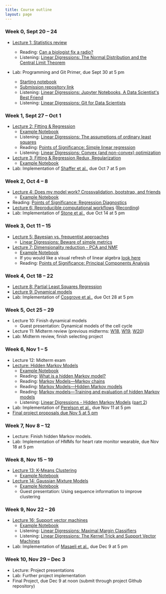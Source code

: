 ```yaml
---
title: Course outline
layout: page
---
```


### Week 0, Sept 20 – 24

- [Lecture 1: Statistics review](../public/Wk1-Lecture1.pdf)
  - Reading: [Can a biologist fix a radio?](https://www.cell.com/cancer-cell/fulltext/S1535-6108(02)00133-2)
  - Listening: [Linear Digressions: The Normal Distribution and the Central Limit Theorem](http://lineardigressions.com/episodes/2018/12/9/the-normal-distribution-and-the-central-limit-theorem)

- Lab: Programming and Git Primer, due Sept 30 at 5 pm
  - [Starting notebook](https://github.com/aarmey/BE275/blob/main/homework/Week1-Introduction.ipynb)
  - [Submission repository link](https://classroom.github.com/a/vziywe6k)
  - Listening: [Linear Digressions: Jupyter Notebooks, A Data Scientist's Best Friend](https://lineardigressions.com/episodes/2017/8/20/jupyter-notebooks-a-data-scientists-best-friend)
  - Listening: [Linear Digressions: Git for Data Scientists](https://lineardigressions.com/episodes/2018/6/3/git-for-data-scientists)

### Week 1, Sept 27 – Oct 1

- [Lecture 2: Fitting & Regression](../public/Wk1-Lecture2.pdf)
  - [Example Notebook](../public/examples/OLS-Example.ipynb)
  - Listening: [Linear Digressions: The assumptions of ordinary least squares](http://lineardigressions.com/episodes/2019/1/12/the-assumptions-of-ordinary-least-squares)
  - Reading: [Points of Significance: Simple linear regression](http://www.nature.com/nmeth/journal/v12/n11/full/nmeth.3627.html)
  - Listening: [Linear Digressions: Convex (and non-convex) optimization](http://lineardigressions.com/episodes/2018/12/16/convex-and-non-convex-optimization)
- [Lecture 3: Fitting & Regression Redux, Regularization](../public/Wk2-Lecture3.pdf)
  - [Example Notebook](../public/examples/Regularization-Example.ipynb)
- Lab: Implementation of [Shaffer et al.](https://www.nature.com/nature/journal/v546/n7658/abs/nature22794.html), due Oct 7 at 5 pm

### Week 2, Oct 4 – 8

- [Lecture 4: Does my model work? Crossvalidation, bootstrap, and friends](../public/Wk2-Lecture4.pdf)
  - [Example Notebook](../public/examples/CrossVal-Example.ipynb)
- Reading: [Points of Significance: Regression Diagnostics](https://www.nature.com/nmeth/journal/v13/n5/abs/nmeth.3854.html)
- [Lecture 6: Reproducible computational workflows](../public/Wk3-Lecture6.pdf) ([Recording](https://youtu.be/Rh2SdM2_IIg))
- Lab: Implementation of [Stone et al.](http://www.sciencedirect.com/science/article/pii/S0006349501758997), due Oct 14 at 5 pm

### Week 3, Oct 11 – 15

- [Lecture 5: Bayesian vs. frequentist approaches](../public/Wk3-Lecture5.pdf)
  - [Linear Digressions: Beware of simple metrics](http://lineardigressions.com/episodes/2019/12/22/data-scientists-beware-of-simple-metrics)
- [Lecture 7: Dimensionality reduction - PCA and NMF](../public/Wk4-Lecture7.pdf)
  - [Example Notebook](../public/examples/PCA-NNMF.ipynb)
  - If you would like a visual refresh of linear algebra [look here](https://www.youtube.com/playlist?list=PLZHQObOWTQDPD3MizzM2xVFitgF8hE_ab)
  - Reading: [Points of Significance: Principal Components Analysis](https://www.nature.com/articles/nmeth.4346)

### Week 4, Oct 18 – 22

- [Lecture 8: Partial Least Squares Regression](../public/Wk4-Lecture8.pdf)
- [Lecture 9: Dynamical models](../public/Wk5-Lecture09.pdf)
- Lab: Implementation of [Cosgrove et al.](http://pubs.rsc.org/en/Content/ArticleLanding/2010/MB/b926287c), due Oct 28 at 5 pm

### Week 5, Oct 25 – 29

- Lecture 10: Finish dynamical models
  - Guest presentation: Dynamical models of the cell cycle
- Lecture 11: Midterm review (previous midterms: [W18](../files/midterm-W18.pdf), [W19](../files/midterm-W19.pdf), [W20](../files/midterm-W20.pdf))
- Lab: Midterm review, finish selecting project

### Week 6, Nov 1 – 5

- Lecture 12: Midterm exam
- [Lecture: Hidden Markov Models](../public/Wk5-Lecture10.pdf)
  - [Example Notebook](../public/examples/HMMs-example.ipynb)
  - Reading: [What is a hidden Markov model?](https://www.nature.com/articles/nbt1004-1315)
  - Reading: [Markov Models—Markov chains](https://www.nature.com/articles/s41592-019-0476-x)
  - Reading: [Markov Models—Hidden Markov models](https://www.nature.com/articles/s41592-019-0532-6)
  - Reading: [Markov models—Training and evaluation of hidden Markov models](https://www.nature.com/articles/s41592-019-0702-6)
  - Listening: [Linear Digressions - Hidden Markov Models](http://lineardigressions.com/episodes/2016/2/23/introducing-hidden-markov-models-hmm-part-1) ([part 2](http://lineardigressions.com/episodes/2016/2/23/genetics-and-um-detection-hmms-part-2))
- Lab: Implementation of [Perelson et al.](http://science.sciencemag.org/content/271/5255/1582), due Nov 11 at 5 pm
- [Final project proposals due Nov 5 at 5 pm](https://ccle.ucla.edu/mod/assign/view.php?id=4115441)

### Week 7, Nov 8 – 12

- Lecture: Finish hidden Markov models.
- Lab: Implementation of HMMs for heart rate monitor wearable, due Nov 18 at 5 pm

### Week 8, Nov 15 – 19

- [Lecture 13: K-Means Clustering](../public/Wk7-Lecture13.pdf)
  - [Example Notebook](../public/examples/K-Means.ipynb)
- [Lecture 14: Gaussian Mixture Models](../public/Wk7-Lecture14.pdf)
  - [Example Notebook](../public/examples/Gaussian-Mixtures.ipynb)
  - Guest presentation: Using sequence information to improve clustering

### Week 9, Nov 22 – 26

- [Lecture 16: Support vector machines](../public/Wk8-Lecture16.pdf)
  - [Example Notebook](../public/examples/SVMs-example.ipynb)
  - Listening: [Linear Digressions: Maximal Margin Classifiers](http://lineardigressions.com/episodes/2017/12/3/maximal-margin-classifiers)
  - Listening: [Linear Digressions: The Kernel Trick and Support Vector Machines](http://lineardigressions.com/episodes/2017/12/10/the-kernel-trick-and-support-vector-machines)
- Lab: Implementation of [Masaeli et al.](https://www.nature.com/articles/srep37863), due Dec 9 at 5 pm

### Week 10, Nov 29 – Dec 3

- Lecture: Project presentations
- Lab: Further project implementation
- Final Project, due Dec 9 at noon (submit through project Github repository)
